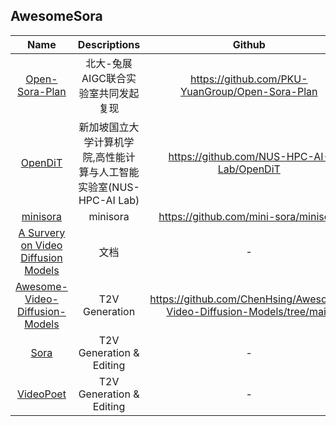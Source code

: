 ## AwesomeSora

| Name | Descriptions | Github|
|:-----:|:-----:|:-----:|
| [Open-Sora-Plan](https://github.com/PKU-YuanGroup/Open-Sora-Plan)  | 北大-兔展AIGC联合实验室共同发起复现 | https://github.com/PKU-YuanGroup/Open-Sora-Plan|
| [OpenDiT](https://github.com/NUS-HPC-AI-Lab/OpenDiT)  | 新加坡国立大学计算机学院,高性能计算与人工智能实验室(NUS-HPC-AI Lab) | https://github.com/NUS-HPC-AI-Lab/OpenDiT|
| [minisora](https://github.com/mini-sora/minisora)  | minisora | https://github.com/mini-sora/minisora|
| [A Survery on Video Diffusion Models](https://aicarrier.feishu.cn/file/Ds0BbCAo6oTazdxxo3Zciw1Nnne)  | 文档 | -|
| [Awesome-Video-Diffusion-Models](https://github.com/ChenHsing/Awesome-Video-Diffusion-Models/tree/main)  | T2V Generation | https://github.com/ChenHsing/Awesome-Video-Diffusion-Models/tree/main|
| [Sora](https://openai.com/sora)  | T2V Generation & Editing | -|
| [VideoPoet](https://blog.research.google/2023/12/videopoet-large-language-model-for-zero.html)  | T2V Generation & Editing | -|
